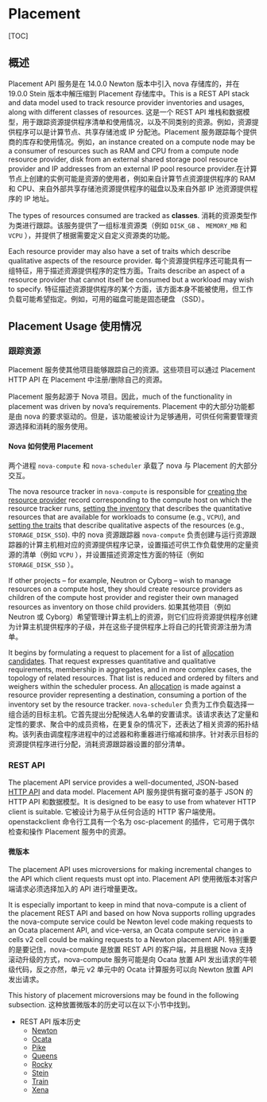 # Placement

[TOC]

## 概述

Placement API 服务是在 14.0.0 Newton 版本中引入 nova 存储库的，并在 19.0.0 Stein  版本中解压缩到 Placement 存储库中。This is a REST API stack and data model used to track resource provider inventories and usages, along with different classes of resources. 这是一个 REST API  堆栈和数据模型，用于跟踪资源提供程序清单和使用情况，以及不同类别的资源。例如，资源提供程序可以是计算节点、共享存储池或 IP  分配池。Placement 服务跟踪每个提供商的库存和使用情况。例如，an instance created on a compute node may be a consumer of resources such as RAM and CPU from a compute node resource provider, disk from an external shared storage pool resource provider and IP addresses from an external IP pool resource provider.在计算节点上创建的实例可能是资源的使用者，例如来自计算节点资源提供程序的 RAM 和 CPU、来自外部共享存储池资源提供程序的磁盘以及来自外部 IP 池资源提供程序的 IP 地址。

The types of resources consumed are tracked as **classes**. 消耗的资源类型作为类进行跟踪。该服务提供了一组标准资源类（例如 `DISK_GB` 、 `MEMORY_MB` 和 `VCPU` ），并提供了根据需要定义自定义资源类的功能。

Each resource provider may also have a set of traits which describe qualitative aspects of the resource provider. 每个资源提供程序还可能具有一组特征，用于描述资源提供程序的定性方面。Traits describe an aspect of a resource provider that cannot itself be consumed but a workload may wish to specify. 特征描述资源提供程序的某个方面，该方面本身不能被使用，但工作负载可能希望指定。例如，可用的磁盘可能是固态硬盘 （SSD）。

## Placement Usage 使用情况

### 跟踪资源

Placement 服务使其他项目能够跟踪自己的资源。这些项目可以通过 Placement HTTP API 在 Placement 中注册/删除自己的资源。

Placement 服务起源于 Nova 项目。因此，much of the functionality in placement was driven by nova’s requirements. Placement 中的大部分功能都是由 nova 的要求驱动的。但是，该功能被设计为足够通用，可供任何需要管理资源选择和消耗的服务使用。

#### Nova 如何使用 Placement

两个进程 `nova-compute` 和 `nova-scheduler` 承载了 nova 与 Placement 的大部分交互。

The nova resource tracker in `nova-compute` is responsible for [creating the resource provider](https://docs.openstack.org/api-ref/placement/?expanded=create-resource-provider-detail#create-resource-provider) record corresponding to the compute host on which the resource tracker runs, [setting the inventory](https://docs.openstack.org/api-ref/placement/?expanded=update-resource-provider-inventories-detail#update-resource-provider-inventories) that describes the quantitative resources that are available for workloads to consume (e.g., `VCPU`), and [setting the traits](https://docs.openstack.org/api-ref/placement/?expanded=update-resource-provider-traits-detail#update-resource-provider-traits) that describe qualitative aspects of the resources (e.g., `STORAGE_DISK_SSD`).
中的 nova 资源跟踪器 `nova-compute` 负责创建与运行资源跟踪器的计算主机相对应的资源提供程序记录，设置描述可供工作负载使用的定量资源的清单（例如 `VCPU` ），并设置描述资源定性方面的特征（例如 `STORAGE_DISK_SSD` ）。

If other projects – for example, Neutron or Cyborg – wish to manage resources on a compute host, they should create resource providers as children of the compute host provider and register their own managed resources as inventory on those child providers. 
如果其他项目（例如 Neutron 或 Cyborg）希望管理计算主机上的资源，则它们应将资源提供程序创建为计算主机提供程序的子级，并在这些子提供程序上将自己的托管资源注册为清单。

It begins by formulating a request to placement for a list of [allocation candidates](https://docs.openstack.org/api-ref/placement/?expanded=list-allocation-candidates-detail#list-allocation-candidates). That request expresses quantitative and qualitative requirements, membership in aggregates, and in more complex cases, the topology of related resources. That list is reduced and ordered by filters and weighers within the scheduler process. An [allocation](https://docs.openstack.org/api-ref/placement/?expanded=update-allocations-detail#update-allocations) is made against a resource provider representing a destination, consuming a portion of the inventory set by the resource tracker.
`nova-scheduler`  负责为工作负载选择一组合适的目标主机。它首先提出分配候选人名单的安置请求。该请求表达了定量和定性的要求、聚合中的成员资格，在更复杂的情况下，还表达了相关资源的拓扑结构。该列表由调度程序进程中的过滤器和称重器进行缩减和排序。针对表示目标的资源提供程序进行分配，消耗资源跟踪器设置的部分清单。

### REST API

The placement API service provides a well-documented, JSON-based [HTTP API](https://docs.openstack.org/api-ref/placement/) and data model. Placement API 服务提供有据可查的基于 JSON 的 HTTP API 和数据模型。It is designed to be easy to use from whatever HTTP client is suitable. 它被设计为易于从任何合适的 HTTP  客户端使用。openstackclient 命令行工具有一个名为 osc-placement 的插件，它可用于偶尔检查和操作 Placement 服务中的资源。

#### 微版本

The placement API uses microversions for making incremental changes to the API which client requests must opt into.
Placement API 使用微版本对客户端请求必须选择加入的 API 进行增量更改。

It is especially important to keep in mind that nova-compute is a client of the placement REST API and based on how Nova supports rolling upgrades the nova-compute service could be Newton level code making requests to an Ocata placement API, and vice-versa, an Ocata compute service in a cells v2 cell could be making requests to a Newton placement API.
特别重要的是要记住，nova-compute 是放置 REST API 的客户端，并且根据 Nova 支持滚动升级的方式，nova-compute 服务可能是向 Ocata 放置 API  发出请求的牛顿级代码，反之亦然，单元 v2 单元中的 Ocata 计算服务可以向 Newton 放置 API 发出请求。

This history of placement microversions may be found in the following subsection.
这种放置微版本的历史可以在以下小节中找到。

- REST API 版本历史
  - [Newton](https://docs.openstack.org/placement/yoga/placement-api-microversion-history.html#newton)
  - [Ocata](https://docs.openstack.org/placement/yoga/placement-api-microversion-history.html#ocata)
  - [Pike](https://docs.openstack.org/placement/yoga/placement-api-microversion-history.html#pike)
  - [Queens](https://docs.openstack.org/placement/yoga/placement-api-microversion-history.html#queens)
  - [Rocky](https://docs.openstack.org/placement/yoga/placement-api-microversion-history.html#rocky)
  - [Stein](https://docs.openstack.org/placement/yoga/placement-api-microversion-history.html#stein)
  - [Train](https://docs.openstack.org/placement/yoga/placement-api-microversion-history.html#train)
  - [Xena](https://docs.openstack.org/placement/yoga/placement-api-microversion-history.html#xena)
